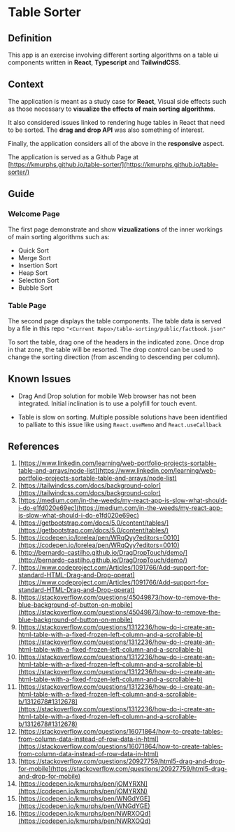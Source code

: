 # Table Sorter

## Definition

This app is an exercise involving different sorting algorithms on a table ui components written in **React**, **Typescript** and **TailwindCSS**.

## Context

The application is meant as a study case for **React**, Visual side effects such as those necessary to **visualize the effects of main sorting algorithms**.

It also considered issues linked to rendering huge tables in React that need to be sorted. The **drag and drop API** was also something of interest.

Finally, the application considers all of the above in the **responsive** aspect.

The application is served as a Github Page at [https://kmurphs.github.io/table-sorter/](https://kmurphs.github.io/table-sorter/)

## Guide

### Welcome Page

The first page demonstrate and show **vizualizations** of the inner workings of main sorting algorithms such as:
- Quick Sort
- Merge Sort
- Insertion Sort
- Heap Sort
- Selection Sort
- Bubble Sort

### Table Page

The second page displays the table components.
The table data is served by a file in this repo ``"<Current Repo>/table-sorting/public/factbook.json"``

To sort the table, drag one of the headers in the indicated zone. Once drop in that zone, the table will be resorted. The drop control can be used to change the sorting direction (from ascending to descending per column).

## Known Issues

- Drag And Drop solution for mobile Web browser has not been integrated. Initial inclination is to use a polyfill for touch event.

- Table is slow on sorting. Multiple possible solutions have been identified to palliate to this issue like using ``React.useMemo`` and ``React.useCallback``

## References

1. [https://www.linkedin.com/learning/web-portfolio-projects-sortable-table-and-arrays/node-list](https://www.linkedin.com/learning/web-portfolio-projects-sortable-table-and-arrays/node-list)
2. [https://tailwindcss.com/docs/background-color](https://tailwindcss.com/docs/background-color)
3. [https://medium.com/in-the-weeds/my-react-app-is-slow-what-should-i-do-e1fd020e69ec](https://medium.com/in-the-weeds/my-react-app-is-slow-what-should-i-do-e1fd020e69ec)
4. [https://getbootstrap.com/docs/5.0/content/tables/](https://getbootstrap.com/docs/5.0/content/tables/)
5. [https://codepen.io/lorelea/pen/WRqQyy?editors=0010](https://codepen.io/lorelea/pen/WRqQyy?editors=0010)
6. [http://bernardo-castilho.github.io/DragDropTouch/demo/](http://bernardo-castilho.github.io/DragDropTouch/demo/)
7. [https://www.codeproject.com/Articles/1091766/Add-support-for-standard-HTML-Drag-and-Drop-operat](https://www.codeproject.com/Articles/1091766/Add-support-for-standard-HTML-Drag-and-Drop-operat)
8. [https://stackoverflow.com/questions/45049873/how-to-remove-the-blue-background-of-button-on-mobile](https://stackoverflow.com/questions/45049873/how-to-remove-the-blue-background-of-button-on-mobile)
9. [https://stackoverflow.com/questions/1312236/how-do-i-create-an-html-table-with-a-fixed-frozen-left-column-and-a-scrollable-b](https://stackoverflow.com/questions/1312236/how-do-i-create-an-html-table-with-a-fixed-frozen-left-column-and-a-scrollable-b)
10. [https://stackoverflow.com/questions/1312236/how-do-i-create-an-html-table-with-a-fixed-frozen-left-column-and-a-scrollable-b](https://stackoverflow.com/questions/1312236/how-do-i-create-an-html-table-with-a-fixed-frozen-left-column-and-a-scrollable-b)
11. [https://stackoverflow.com/questions/1312236/how-do-i-create-an-html-table-with-a-fixed-frozen-left-column-and-a-scrollable-b/1312678#1312678](https://stackoverflow.com/questions/1312236/how-do-i-create-an-html-table-with-a-fixed-frozen-left-column-and-a-scrollable-b/1312678#1312678)
12. [https://stackoverflow.com/questions/16071864/how-to-create-tables-from-column-data-instead-of-row-data-in-html](https://stackoverflow.com/questions/16071864/how-to-create-tables-from-column-data-instead-of-row-data-in-html)
13. [https://stackoverflow.com/questions/20927759/html5-drag-and-drop-for-mobile](https://stackoverflow.com/questions/20927759/html5-drag-and-drop-for-mobile)
14. [https://codepen.io/kmurphs/pen/jOMYRXN](https://codepen.io/kmurphs/pen/jOMYRXN)
14. [https://codepen.io/kmurphs/pen/WNGdYGE](https://codepen.io/kmurphs/pen/WNGdYGE)
14. [https://codepen.io/kmurphs/pen/NWRXOQd](https://codepen.io/kmurphs/pen/NWRXOQd)
